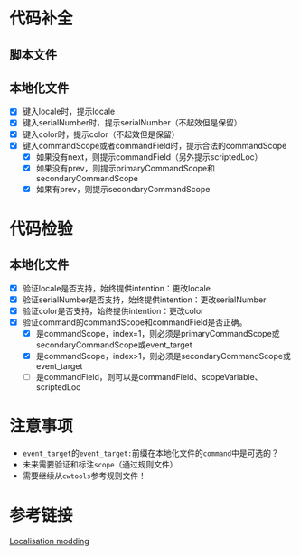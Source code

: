 # 代码补全

## 脚本文件

## 本地化文件

* [X] 键入locale时，提示locale
* [X] 键入serialNumber时，提示serialNumber（不起效但是保留）
* [X] 键入color时，提示color（不起效但是保留）
* [X] 键入commandScope或者commandField时，提示合法的commandScope
  * [X] 如果没有next，则提示commandField（另外提示scriptedLoc）
  * [X] 如果没有prev，则提示primaryCommandScope和secondaryCommandScope
  * [X] 如果有prev，则提示secondaryCommandScope

# 代码检验

## 本地化文件

* [X] 验证locale是否支持，始终提供intention：更改locale
* [X] 验证serialNumber是否支持，始终提供intention：更改serialNumber
* [X] 验证color是否支持，始终提供intention：更改color
* [X] 验证command的commandScope和commandField是否正确。
  * [X] 是commandScope，index=1，则必须是primaryCommandScope或secondaryCommandScope或event_target
  * [X] 是commandScope，index>1，则必须是secondaryCommandScope或event_target
  * [ ] 是commandField，则可以是commandField、scopeVariable、scriptedLoc

# 注意事项

* `event_target`的`event_target:`前缀在本地化文件的`command`中是可选的？
* 未来需要验证和标注`scope`（通过规则文件）
* 需要继续从`cwtools`参考规则文件！

# 参考链接

[Localisation modding](https://stellaris.paradoxwikis.com/Localisation_modding)